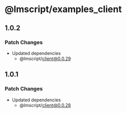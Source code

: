 # @lmscript/examples_client

## 1.0.2

### Patch Changes

- Updated dependencies
  - @lmscript/client@0.0.29

## 1.0.1

### Patch Changes

- Updated dependencies
  - @lmscript/client@0.0.28

